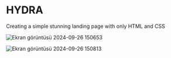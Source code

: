 # HYDRA
Creating a simple stunning landing page with only HTML and CSS

![Ekran görüntüsü 2024-09-26 150653](https://github.com/user-attachments/assets/c770caef-6caf-4a7b-97de-3a885eabded5)

![Ekran görüntüsü 2024-09-26 150813](https://github.com/user-attachments/assets/4818253c-38a2-4055-9c14-55904e5a7138)





